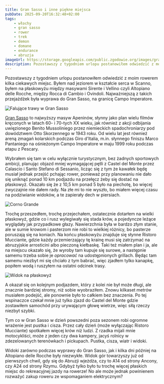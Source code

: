 ```yaml
---
title: Gran Sasso i inne piękne miejsca
pubDate: 2025-09-20T16:32:48+02:00
tags:
    - włochy
    - gran sasso
    - rower
    - trek
    - demon
    - domane
    - endurance
    - abruzja
imageUrl: https://storage.googleapis.com/public.zgodowie.org/images/gran-sasso-wzgorza.jpg
description: Pozostawszy z tygodniem urlopu postanowiłem odwiedzić z moim rowerem kilka ciekawych miejsc. Byłem nad jeziorem w kształcie serca w Scanno, byłem na płaskowyżu między masywami Sirente i Vellino czyli Altopiano delle Rocche, między Rocca di Cambio i Ovindoli. Najważniejszą z takich przejażdżek była wyprawa do Gran Sasso, na granicę Campo Imperatore.
---
```


Pozostawszy z tygodniem urlopu postanowiłem odwiedzić z moim rowerem kilka ciekawych miejsc. Byłem nad jeziorem w kształcie serca w Scanno, byłem na płaskowyżu między masywami Sirente i Vellino czyli Altopiano delle Rocche, między Rocca di Cambio i Ovindoli. Najważniejszą z takich przejażdżek była wyprawa do Gran Sasso, na granicę Campo Imperatore.

![Falujące trawy w Gran Sasso](https://storage.googleapis.com/public.zgodowie.org/images/gran-sasso-wzgorza.jpg 'Falujące trawy w Gran Sasso')

[Gran Sasso](https://pl.wikipedia.org/wiki/Gran_Sasso_d%E2%80%99Italia) to najwyższy masyw Apeninów, słynny jako plan wielu filmów kręconych w latach 60- i 70-tych XX wieku, jak również z akcji odbijania uwięzionego Benito Mussoliniego przez niemieckich spadochroniarzy pod dowództwem Otto Skorzennego w 1943 roku. Od wielu lat jest również areną zmagań kolarskich podczas Giro d'Italia, m.in. słynnego finiszu Marco Pantaniego na ośnieżonym Campo Imperatore w maju 1999 roku podczas etapu z Pescary.

Wybrałem się tam w celu wyłącznie turystycznym, bez żadnych sportowych ambicji, planując objazd mniej wymagającej pętli z Castel del Monte przez Calascio i Santo Stefano di Sessanio, licząc się z tym że kawałek będę musiał jednak przejść pchając rower, ponieważ przy planowaniu nie dało się uniknąć ponad 10 km podjazdu na przełęcz żeby się dostać na płaskowyż. Okazało się że z 10,5 km ponad 5 było na piechotę, bo więcej zwyczajnie nie dałem rady. Na złe mi to nie wyszło, bo miałem więcej czasu na podziwianie widoków, a te zapierały dech w piersiach.

![Corno Grande](https://storage.googleapis.com/public.zgodowie.org/images/gran-sasso-corno-grande.jpg 'Corno Grande w chmurach jak dymiący wulkan')

Trochę przeszedłem, trochę przejechałem, ostatecznie dotarłem na wielki płaskowyż, gdzie co i rusz wylegiwały się stada krów, a pojedyncze leżące wyglądały jak przypadkowe głazy. Nawierzchnia była w bardzo złym stanie, ale w sumie krowom i pasterzom nie robi to wielkiej różnicy, bo pasterze poruszają się na koniach. Na końcu płaskowyżu znajduje się słynne Ristoro Mucciante, gdzie każdy przemierzający tę krainę musi się zatrzymać na abruzyjskie arrosticini albo pieczoną kiełbaskę. Taki też miałem plan i ja, ale na miejscu okazało się, że wyroby tam kupuje się surowe, a następnie samemu trzeba sobie je _opracować_ na udostępnionych grillach. Będąc tam samemu niezbyt mi się chciało z tym babrać, więc zjadłem tylko kanapkę, popiłem wodą i ruszyłem na ostatni odcinek trasy.

![Widok na płaskowyż](https://storage.googleapis.com/public.zgodowie.org/images/gran-sasso-plaskowyz.jpg 'Widok na płaskowyż z podjazdu za Ristoro Mucciante')

A okazał się on kolejnym podjazdem, który z kolei nie był może długi, ale znacznie bardziej stromy, niż sobie wyobraziłem. Znowu kilkaset metrów musiałem podejść, ale ponownie było to całkiem bez znaczenia. Po tej wspinaczce czekał mnie już tylko zjazd do Castel del Monte gdzie zostawiłem samochód przy urywającym głowę wietrze, więc siłą rzeczy niezbyt szybki.

Tym co w Gran Sasso w dzień powszedni poza sezonem robi ogromne wrażenie jest pustka i cisza. Przez cały dzień (może wyłączając Ristoro Mucciante) spotkałem więcej krów niż ludzi. Z rzadka mijali mnie motocykliści, może z jeden czy dwa kampery, jacyś rolnicy w zdezelowanych terenówkach i pickupach. Pustka, cisza, wiatr i widoki.

Widoki zarówno podczas wyprawy do Gran Sasso, jak i kilka dni później na Altopiano delle Rocche były niezwykłe. Widok gór towarzyszy już od pierwszych chwil, gdy się do Abruzji wjeżdża, czy to A14 od strony Ancony, czy A24 od strony Rzymu. Gdybyż tylko było tu trochę więcej płaskich miejsc do rekreacyjnej jazdy na rowerze! No ale może jednak powinienem rozważyć zakup roweru ze wspomaganiem elektrycznym?
